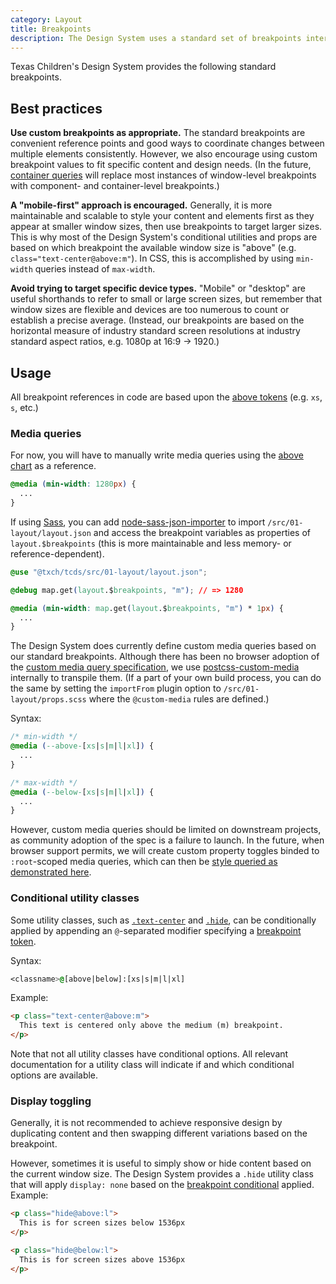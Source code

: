 ```yaml
---
category: Layout
title: Breakpoints
description: The Design System uses a standard set of breakpoints internally, and exposes them externally through a variety of conditional component props and utility classes.
---
```


Texas Children's Design System provides the following standard breakpoints.

<!--twig
{% set breakpoints = [
  {
    token: "xs",
    value: "640",
    icon: "mobile",
  },
  {
    token: "s",
    value: "896",
    icon: "tablet",
  },
  {
    token: "m",
    value: 1280,
    icon: "laptop",
  },
  {
    token: "l",
    value: 1536,
    icon: "desktop",
  },
  {
    token: "xl",
    value: 1920,
    icon: "desktop",
  },
] %}

<table class="breakpoint-chart table--semantic bg-secondary" id="chart">
  <caption><b>Note:</b> Proportional, not to scale</caption>
  {% for breakpoint in breakpoints %}
    <tr>
      <th>{{ breakpoint.token }}</th>
      <td>
        <div style="
          width: {{ (breakpoint.value / breakpoints[breakpoints|length - 1].value * 100)|round(2) }}%;
        ">{{ breakpoint.value }}px</div>
      </td>
      <td><tcds-icon icon="{{ breakpoint.icon }}"></tcds-icon></td>
    </tr>
  {% endfor %}
</table>
twig-->

## Best practices
**Use custom breakpoints as appropriate.** The standard breakpoints are convenient reference points and good ways to coordinate changes between multiple elements consistently. However, we also encourage using custom breakpoint values to fit specific content and design needs. (In the future, [container queries](https://developer.mozilla.org/en-US/docs/Web/CSS/CSS_containment/Container_queries) will replace most instances of window-level breakpoints with component- and container-level breakpoints.)

**A "mobile-first" approach is encouraged.** Generally, it is more maintainable and scalable to style your content and elements first as they appear at smaller window sizes, then use breakpoints to target larger sizes. This is why most of the Design System's conditional utilities and props are based on which breakpoint the available window size is "above" (e.g. `class="text-center@above:m"`). In CSS, this is accomplished by using `min-width` queries instead of `max-width`.

**Avoid trying to target specific device types.** "Mobile" or "desktop" are useful shorthands to refer to small or large screen sizes, but remember that window sizes are flexible and devices are too numerous to count or establish a precise average. (Instead, our breakpoints are based on the horizontal measure of industry standard screen resolutions at industry standard aspect ratios, e.g. 1080p at 16:9 &rarr; 1920.)

## Usage
All breakpoint references in code are based upon the [above tokens](#chart) (e.g. `xs`, `s`, etc.)

### Media queries
For now, you will have to manually write media queries using the [above chart](#chart) as a reference.

```css
@media (min-width: 1280px) {
  ...
}
```

If using [Sass](https://sass-lang.com/), you can add [node-sass-json-importer](https://www.npmjs.com/package/node-sass-json-importer) to import `/src/01-layout/layout.json` and access the breakpoint variables as properties of `layout.$breakpoints` (this is more maintainable and less memory- or reference-dependent).

```css
@use "@txch/tcds/src/01-layout/layout.json";

@debug map.get(layout.$breakpoints, "m"); // => 1280

@media (min-width: map.get(layout.$breakpoints, "m") * 1px) {
  ...
}
```

The Design System does currently define custom media queries based on our standard breakpoints. Although there has been no browser adoption of the [custom media query specification](https://www.w3.org/TR/mediaqueries-5/#custom-mq), we use [postcss-custom-media](https://www.npmjs.com/package/postcss-custom-media) internally to transpile them. (If a part of your own build process, you can do the same by setting the `importFrom` plugin option to `/src/01-layout/props.scss` where the `@custom-media` rules are defined.)

Syntax:
```css
/* min-width */
@media (--above-[xs|s|m|l|xl]) {
  ...
}

/* max-width */
@media (--below-[xs|s|m|l|xl]) {
  ...
}
```

However, custom media queries should be limited on downstream projects, as community adoption of the spec is a failure to launch. In the future, when browser support permits, we will create custom property toggles binded to `:root`-scoped media queries, which can then be [style queried as demonstrated here](https://thathtml.blog/2024/03/superpowered-container-style-queries/).

### Conditional utility classes
Some utility classes, such as [`.text-center`](/brand/typography#text-alignment-1) and [`.hide`](#display-toggling), can be conditionally applied by appending an `@`-separated modifier specifying a [breakpoint token](#chart).

Syntax:
```css
<classname>@[above|below]:[xs|s|m|l|xl]
```

Example:
```html
<p class="text-center@above:m">
  This text is centered only above the medium (m) breakpoint.
</p>
```

Note that not all utility classes have conditional options. All relevant documentation for a utility class will indicate if and which conditional options are available.

### Display toggling
Generally, it is not recommended to achieve responsive design by duplicating content and then swapping different variations based on the breakpoint.

However, sometimes it is useful to simply show or hide content based on the current window size. The Design System provides a `.hide` utility class that will apply `display: none` based on the [breakpoint conditional](#conditional-utility-classes) applied. Example:

```html
<p class="hide@above:l">
  This is for screen sizes below 1536px
</p>

<p class="hide@below:l">
  This is for screen sizes above 1536px
</p>
```

<!--
* https://www.meshdesignsystem.com/foundations/breakpoints
* https://cedar.rei.com/guidelines/responsive
-->